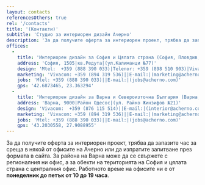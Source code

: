 ```yaml
---
layout: contacts
referencesOthers: true
rel: '/contacts'
title: '(Контакти)'
subtitle: 'Студио за интериорен дизайн Ачерно'
description: 'За да получите оферта за интериорен проект, трябва да запазите час за среща в някой от офисите на Ачерно или да изпратите запитване през формата в сайта.'
offices:
  -
    title: 'Интериорен дизайн за София и Цялата страна (София, Пловдив, Стара Загора, Бургас, Благоевград, Видин, Монтана, Плевен, Ловеч, Габрово, Велико Търново, Пазарджик, Смолян, Кърджали, Хасково, Ямбол, Сливен, Перник, Кюстендил)'
    address: 'София, 1505|кв.Редута|(ул.Калиманци №77)'
    design: 'Mtel:  +359 (888 390 033)|Telenor: +359 (898 510 903)|Vivacom: +359 (878 545 309)||E-mail:|(interior@acherno.com)'
    marketing: 'Vivacom: +359 (894 319 536)||E-mail:|(marketing@acherno.com)'
    jobs: 'Mtel: +359 (888 390 033)||E-mail:|(jobs@acherno.com)'
    gps: '42.6873465, 23.363294'
  -
    title: 'Интериорен дизайн за Варна и Североизточна България (Варна, Добрич, Шумен, Русе, Разград, Търговище, Силистра)'
    address: 'Варна, 9000|Район Одесос|(ул. Райко Жинзифов №21)'
    design: 'Vivacom:  +359 (876 115 514)||E-mail:|(interior@acherno.com)'
    marketing: 'Vivacom: +359 (894 319 536)||E-mail:|(marketing@acherno.com)'
    jobs: 'Mtel: +359 (888 390 033)||E-mail:|(jobs@acherno.com)'
    gps: '43.2030558, 27.9088955'
---
```

За да получите оферта за интериорен проект, трябва да запазите час за среща в някой от офисите на Ачерно или да изпратите запитване през формата в сайта. За района на Варна може да се свържете с регионалния ни офис, а за обекти на територията на София и цялата страна с централния офис. Работното време на офисите ни е от **понеделник до петък от 10 до 19 часа**. 

